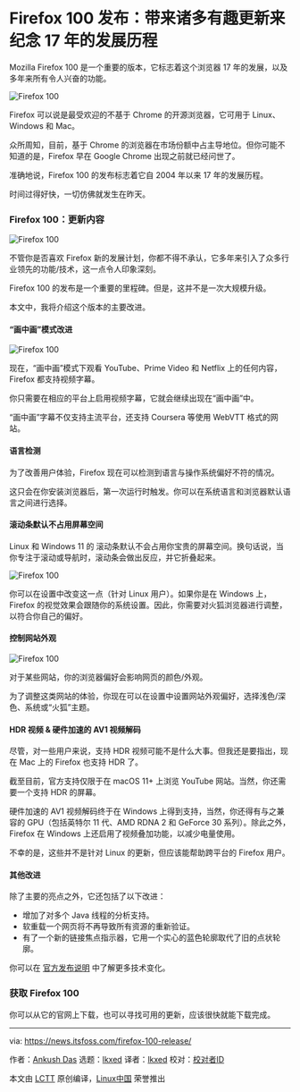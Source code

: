 [#]: subject: "Firefox 100 Marks 17 Years of Development with Interesting Upgrades"
[#]: via: "https://news.itsfoss.com/firefox-100-release/"
[#]: author: "Ankush Das https://news.itsfoss.com/author/ankush/"
[#]: collector: "lkxed"
[#]: translator: "lkxed"
[#]: reviewer: " "
[#]: publisher: " "
[#]: url: " "

Firefox 100 发布：带来诸多有趣更新来纪念 17 年的发展历程
======
Mozilla Firefox 100 是一个重要的版本，它标志着这个浏览器 17 年的发展，以及多年来所有令人兴奋的功能。

![Firefox 100][1]

Firefox 可以说是最受欢迎的不基于 Chrome 的开源浏览器，它可用于 Linux、Windows 和 Mac。

众所周知，目前，基于 Chrome 的浏览器在市场份额中占主导地位。但你可能不知道的是，Firefox 早在 Google Chrome 出现之前就已经问世了。

准确地说，Firefox 100 的发布标志着它自 2004 年以来 17 年的发展历程。

时间过得好快，一切仿佛就发生在昨天。

### Firefox 100：更新内容

![Firefox 100][2]

不管你是否喜欢 Firefox 新的发展计划，你都不得不承认，它多年来引入了众多行业领先的功能/技术，这一点令人印象深刻。

Firefox 100 的发布是一个重要的里程碑。但是，这并不是一次大规模升级。

本文中，我将介绍这个版本的主要改进。

#### “画中画”模式改进

![Firefox 100][3]

现在，“画中画”模式下观看 YouTube、Prime Video 和 Netflix 上的任何内容，Firefox 都支持视频字幕。

你只需要在相应的平台上启用视频字幕，它就会继续出现在“画中画”中。

“画中画”字幕不仅支持主流平台，还支持 Coursera 等使用 WebVTT 格式的网站。

#### 语言检测

为了改善用户体验，Firefox 现在可以检测到语言与操作系统偏好不符的情况。

这只会在你安装浏览器后，第一次运行时触发。你可以在系统语言和浏览器默认语言之间进行选择。

#### 滚动条默认不占用屏幕空间

Linux 和 Windows 11 的 滚动条默认不会占用你宝贵的屏幕空间。换句话说，当你专注于滚动或导航时，滚动条会做出反应，并它折叠起来。

![Firefox 100][4]

你可以在设置中改变这一点（针对 Linux 用户）。如果你是在 Windows 上，Firefox 的视觉效果会跟随你的系统设置。因此，你需要对火狐浏览器进行调整，以符合你自己的偏好。

#### 控制网站外观

![Firefox 100][5]

对于某些网站，你的浏览器偏好会影响网页的颜色/外观。

为了调整这类网站的体验，你现在可以在设置中设置网站外观偏好，选择浅色/深色、系统或“火狐”主题。

#### HDR 视频 & 硬件加速的 AV1 视频解码

尽管，对一些用户来说，支持 HDR 视频可能不是什么大事。但我还是要指出，现在 Mac 上的 Firefox 也支持 HDR 了。

截至目前，官方支持仅限于在 macOS 11+ 上浏览 YouTube 网站。当然，你还需要一个支持 HDR 的屏幕。

硬件加速的 AV1 视频解码终于在 Windows 上得到支持，当然，你还得有与之兼容的 GPU（包括英特尔 11 代、AMD RDNA 2 和 GeForce 30 系列）。除此之外，Firefox 在 Windows 上还启用了视频叠加功能，以减少电量使用。

不幸的是，这些并不是针对 Linux 的更新，但应该能帮助跨平台的 Firefox 用户。

#### 其他改进

除了主要的亮点之外，它还包括了以下改进：

* 增加了对多个 Java 线程的分析支持。
* 软重载一个网页将不再导致所有资源的重新验证。
* 有了一个新的链接焦点指示器，它用一个实心的蓝色轮廓取代了旧的点状轮廓。

你可以在 [官方发布说明][6] 中了解更多技术变化。

### 获取 Firefox 100

你可以从它的官网上下载，也可以寻找可用的更新，应该很快就能下载完成。

--------------------------------------------------------------------------------

via: https://news.itsfoss.com/firefox-100-release/

作者：[Ankush Das][a]
选题：[lkxed][b]
译者：[lkxed](https://github.com/lkxed)
校对：[校对者ID](https://github.com/校对者ID)

本文由 [LCTT](https://github.com/LCTT/TranslateProject) 原创编译，[Linux中国](https://linux.cn/) 荣誉推出

[a]: https://news.itsfoss.com/author/ankush/
[b]: https://github.com/lkxed
[1]: https://news.itsfoss.com/wp-content/uploads/2022/05/firefox-100-release.jpg
[2]: https://news.itsfoss.com/wp-content/uploads/2022/05/firefox-100-about.jpg
[3]: https://news.itsfoss.com/wp-content/uploads/2022/05/firefox-captions-100.jpg
[4]: https://news.itsfoss.com/wp-content/uploads/2022/05/scrollbars.jpg
[5]: https://news.itsfoss.com/wp-content/uploads/2022/05/firefox-appearance-tweak.jpg
[6]: https://www.mozilla.org/en-US/firefox/100.0/releasenotes/
